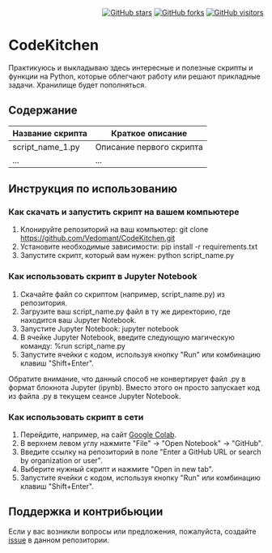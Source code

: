 <p align="right">
  <a href="https://GitHub.com/Vedomant/CodeKitchen/stargazers/"><img src="https://img.shields.io/github/stars/Vedomant/CodeKitchen.svg?style=social&label=Star&maxAge=2592000" alt="GitHub stars"></a>
  <a href="https://GitHub.com/Vedomant/CodeKitchen/network/"><img src="https://img.shields.io/github/forks/Vedomant/CodeKitchen.svg?style=social&label=Fork&maxAge=2592000" alt="GitHub forks"></a>
  <a href="https://github.com/Vedomant/CodeKitchen"><img src="https://img.shields.io/github/watchers/Vedomant/CodeKitchen.svg?style=social&label=Visitors&maxAge=2592000" alt="GitHub visitors"></a>
</p>

# CodeKitchen
Практикуюсь и выкладываю здесь интересные и полезные скрипты и функции на Python, которые облегчают работу или решают прикладные задачи.
Хранилище будет пополняться.

## Содержание
| Название скрипта | Краткое описание |
| ---------------- | -----------------|
| script_name_1.py | Описание первого скрипта |
| ...              | ...               |

## Инструкция по использованию

### Как скачать и запустить скрипт на вашем компьютере

1. Клонируйте репозиторий на ваш компьютер: git clone https://github.com/Vedomant/CodeKitchen.git
2. Установите необходимые зависимости: pip install -r requirements.txt
3. Запустите скрипт, который вам нужен: python script_name.py


### Как использовать скрипт в Jupyter Notebook

1. Скачайте файл со скриптом (например, script_name.py) из репозитория.
2. Загрузите ваш script_name.py файл в ту же директорию, где находится ваш Jupyter Notebook.
3. Запустите Jupyter Notebook: jupyter notebook
4. В ячейке Jupyter Notebook, введите следующую магическую команду: %run script_name.py
5. Запустите ячейки с кодом, используя кнопку "Run" или комбинацию клавиш "Shift+Enter".

Обратите внимание, что данный способ не конвертирует файл .py в формат блокнота Jupyter (ipynb). Вместо этого он просто запускает код из файла .py в текущем сеансе Jupyter Notebook.

### Как использовать скрипт в сети

1. Перейдите, например, на сайт [Google Colab](https://colab.research.google.com/).
2. В верхнем левом углу нажмите "File" -> "Open Notebook" -> "GitHub".
3. Введите ссылку на репозиторий в поле "Enter a GitHub URL or search by organization or user".
4. Выберите нужный скрипт и нажмите "Open in new tab".
5. Запустите ячейки с кодом, используя кнопку "Run" или комбинацию клавиш "Shift+Enter".

## Поддержка и контрибьюции

Если у вас возникли вопросы или предложения, пожалуйста, создайте [issue](https://github.com/Vedomant/CodeKitchen/issues) в данном репозитории.
